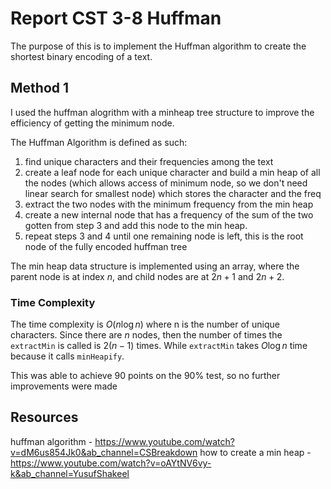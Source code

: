 # Report CST 3-8 Huffman

The purpose of this is to implement the Huffman algorithm to create the shortest binary encoding of a text. 

## Method 1
I used the huffman alogrithm with a minheap tree structure to improve the efficiency of getting the minimum node. 

The Huffman Algorithm is defined as such: 
1. find unique characters and their frequencies among the text
2. create a leaf node for each unique character and build a min heap of all the nodes (which allows access of minimum node, so we don't need linear search for smallest node) which stores the character and the freq
3. extract the two nodes with the minimum frequency from the min heap
4. create a new internal node that has a frequency of the sum of the two gotten from step 3 and add this node to the min heap.
5. repeat steps 3 and 4 until one remaining node is left, this is the root node of the fully encoded huffman tree

The min heap data structure is implemented using an array, where the parent node is at index $n$, and child nodes are at $2n+1$ and $2n+2$.


### Time Complexity
The time complexity is $O(n\log{n})$ where n is the number of unique characters. Since there are $n$ nodes, then the number of times the `extractMin` is called is $2(n-1)$ times. While `extractMin` takes $O\log{n}$ time because it calls `minHeapify`.

This was able to achieve 90 points on the 90% test, so no further improvements were made


## Resources
huffman algorithm - https://www.youtube.com/watch?v=dM6us854Jk0&ab_channel=CSBreakdown
how to create a min heap - https://www.youtube.com/watch?v=oAYtNV6vy-k&ab_channel=YusufShakeel
